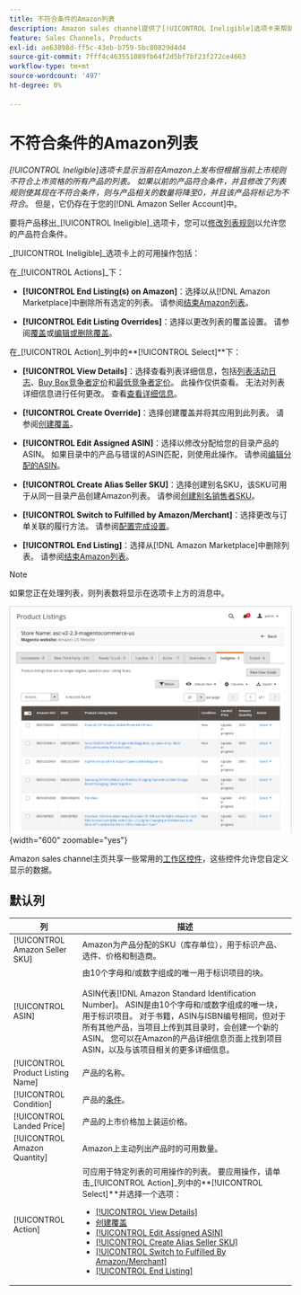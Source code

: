 ```yaml
---
title: 不符合条件的Amazon列表
description: Amazon sales channel提供了[!UICONTROL Ineligible]选项卡来帮助您管理根据您当前的列表规则不符合列表条件的项目。
feature: Sales Channels, Products
exl-id: ae63898d-ff5c-43eb-b759-5bc80829d4d4
source-git-commit: 7fff4c463551089fb64f2d5bf7bf23f272ce4663
workflow-type: tm+mt
source-wordcount: '497'
ht-degree: 0%

---
```


# 不符合条件的Amazon列表

_[!UICONTROL Ineligible]_选项卡显示当前在Amazon上发布但根据当前上市规则不符合上市资格的所有产品的列表。 如果以前的产品符合条件，并且修改了列表规则使其现在不符合条件，则与产品相关的数量将降至0，并且该产品将标记为_&#x200B;不符合&#x200B;_。 但是，它仍存在于您的[!DNL Amazon Seller Account]中。

要将产品移出&#x200B;_[!UICONTROL Ineligible]_选项卡，您可以[修改列表规则](./listing-rules.md)以允许您的产品符合条件。

_[!UICONTROL Ineligible]_选项卡上的可用操作包括：

在&#x200B;_[!UICONTROL Actions]_下：

- **[!UICONTROL End Listing(s) on Amazon]**：选择以从[!DNL Amazon Marketplace]中删除所有选定的列表。 请参阅[结束Amazon列表](./end-listings-manually.md)。

- **[!UICONTROL Edit Listing Overrides]**：选择以更改列表的覆盖设置。 请参阅[覆盖](./overrides.md)或[编辑或删除覆盖](./creating-editing-overrides.md#edit-override-single-listing)。

在&#x200B;_[!UICONTROL Action]_列中的&#x200B;**[!UICONTROL Select]**下：

- **[!UICONTROL View Details]**：选择查看列表详细信息，包括[列表活动日志](./product-listing-details.md#listing-activity-log)、[Buy Box竞争者定价](./product-listing-details.md#buy-box-competitor-pricing)和[最低竞争者定价](./product-listing-details.md#lowest-competitor-pricing)。 此操作仅供查看。 无法对列表详细信息进行任何更改。 查看[查看详细信息](./product-listing-details.md)。

- **[!UICONTROL Create Override]**：选择创建覆盖并将其应用到此列表。 请参阅[创建覆盖](./creating-editing-overrides.md)。

- **[!UICONTROL Edit Assigned ASIN]**：选择以修改分配给您的目录产品的ASIN。 如果目录中的产品与错误的ASIN匹配，则使用此操作。 请参阅[编辑分配的ASIN](./edit-assigned-asin.md)。

- **[!UICONTROL Create Alias Seller SKU]**：选择创建别名SKU，该SKU可用于从同一目录产品创建Amazon列表。 请参阅[创建别名销售者SKU](./create-alias-seller-sku.md)。

- **[!UICONTROL Switch to Fulfilled by Amazon/Merchant]**：选择更改与订单关联的履行方法。 请参阅[配置完成设置](./fulfilled-by.md#configure-fulfilled-by-settings)。

- **[!UICONTROL End Listing]**：选择从[!DNL Amazon Marketplace]中删除列表。 请参阅[结束Amazon列表](./end-listings-manually.md)。

>[!NOTE]
>如果您正在处理列表，则列表数将显示在选项卡上方的消息中。

![不符合条件的Amazon列表](assets/amazon-ineligible-listings.png){width="600" zoomable="yes"}

Amazon sales channel主页共享一些常用的[工作区控件](./workspace-controls.md)，这些控件允许您自定义显示的数据。

## 默认列

| 列 | 描述 |
|-----------------------------------|------------------------------------------------------------------------------------------------------------------------------------------------------------------------------------------------------------------------------------------------------------------------------------------------------------------------------------------------------------------------------------------------------------------------------------------------------------------------------------------------------------------------------------------------------------------------------------------------------------------------------------------------------------------------|
| [!UICONTROL Amazon Seller SKU] | Amazon为产品分配的SKU（库存单位），用于标识产品、选件、价格和制造商。 |
| [!UICONTROL ASIN] | 由10个字母和/或数字组成的唯一用于标识项目的块。<br><br>ASIN代表[!DNL Amazon Standard Identification Number]。 ASIN是由10个字母和/或数字组成的唯一块，用于标识项目。 对于书籍，ASIN与ISBN编号相同，但对于所有其他产品，当项目上传到其目录时，会创建一个新的ASIN。 您可以在Amazon的产品详细信息页面上找到项目ASIN，以及与该项目相关的更多详细信息。 |
| [!UICONTROL Product Listing Name] | 产品的名称。 |
| [!UICONTROL Condition] | 产品的[条件](./product-listing-condition.md)。 |
| [!UICONTROL Landed Price] | 产品的上市价格加上装运价格。 |
| [!UICONTROL Amazon Quantity] | Amazon上主动列出产品时的可用数量。 |
| [!UICONTROL Action] | 可应用于特定列表的可用操作的列表。 要应用操作，请单击&#x200B;_[!UICONTROL Action]_列中的&#x200B;**[!UICONTROL Select]**并选择一个选项：<ul><li>[[!UICONTROL View Details]](./product-listing-details.md)</li><li>[创建覆盖](./creating-editing-overrides.md)</li><li>[[!UICONTROL Edit Assigned ASIN]](./edit-assigned-asin.md)</li><li>[[!UICONTROL Create Alias Seller SKU]](./create-alias-seller-sku.md#region-specific)</li><li>[[!UICONTROL Switch to Fulfilled By Amazon/Merchant]](./fulfilled-by.md#configure-fulfilled-by-settings)</li><li>[[!UICONTROL End Listing]](./end-listings-manually.md)</li></ul> |
